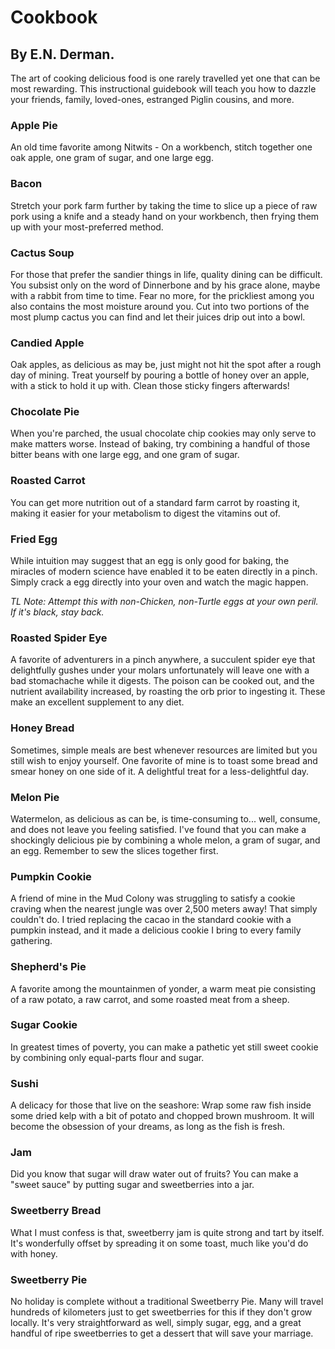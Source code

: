 # Cookbook
## By E.N. Derman.

The art of cooking delicious food is one rarely travelled yet one that can be most rewarding.
This instructional guidebook will teach you how to dazzle your friends, family, loved-ones, estranged Piglin cousins, and more.

### Apple Pie
An old time favorite among Nitwits - On a workbench, stitch together
one oak apple, one gram of sugar, and one large egg.

### Bacon
Stretch your pork farm further by taking the time to slice
up a piece of raw pork using a knife and a steady hand on your workbench,
then frying them up with your most-preferred method.

### Cactus Soup
For those that prefer the sandier things in life, quality dining can be difficult.
You subsist only on the word of Dinnerbone and by his grace alone, maybe with a rabbit from time to time.
Fear no more, for the prickliest among you also contains the most moisture around you.
Cut into two portions of the most plump cactus you can find and let their juices drip out into a bowl.

### Candied Apple
Oak apples, as delicious as may be, just might not hit the spot after a rough day of mining. Treat yourself by pouring a bottle of honey over an apple,
with a stick to hold it up with. Clean those sticky fingers afterwards!

### Chocolate Pie
When you're parched, the usual chocolate chip cookies may only serve to make matters worse.
Instead of baking, try combining a handful of those bitter beans with one large egg, and one gram of sugar.

### Roasted Carrot
You can get more nutrition out of a standard farm carrot by roasting it, making it easier for your metabolism to digest the vitamins out of.

### Fried Egg
While intuition may suggest that an egg is only good for baking, the miracles of modern science have enabled it to be eaten directly in a pinch.
Simply crack a egg directly into your oven and watch the magic happen.

*TL Note: Attempt this with non-Chicken, non-Turtle eggs at your own peril. If it's black, stay back.*

### Roasted Spider Eye
A favorite of adventurers in a pinch anywhere, a succulent spider eye that delightfully gushes under your molars unfortunately will
leave one with a bad stomachache while it digests. The poison can be cooked out, and the nutrient availability increased, by roasting
the orb prior to ingesting it. These make an excellent supplement to any diet.

### Honey Bread
Sometimes, simple meals are best whenever resources are limited but you still wish to enjoy yourself. One favorite of mine
is to toast some bread and smear honey on one side of it. A delightful treat for a less-delightful day.

### Melon Pie
Watermelon, as delicious as can be, is time-consuming to... well, consume, and does not leave you feeling satisfied.
I've found that you can make a shockingly delicious pie by combining a whole melon, a gram of sugar, and an egg. Remember to
sew the slices together first.

### Pumpkin Cookie
A friend of mine in the Mud Colony was struggling to satisfy a cookie craving when the nearest jungle was over 2,500 meters away! That simply
couldn't do. I tried replacing the cacao in the standard cookie with a pumpkin instead, and it made a delicious cookie I bring to every family gathering.

### Shepherd's Pie
A favorite among the mountainmen of yonder, a warm meat pie consisting of a raw potato, a raw carrot, and some roasted meat from a sheep.

### Sugar Cookie
In greatest times of poverty, you can make a pathetic yet still sweet cookie by combining only equal-parts flour and sugar.

### Sushi
A delicacy for those that live on the seashore: Wrap some raw fish inside some dried kelp with a bit of potato and chopped brown mushroom.
It will become the obsession of your dreams, as long as the fish is fresh.

### Jam
Did you know that sugar will draw water out of fruits? You can make a "sweet sauce" by putting sugar and sweetberries into a jar.

### Sweetberry Bread
What I must confess is that, sweetberry jam is quite strong and tart by itself. It's wonderfully offset by spreading it on some toast,
much like you'd do with honey.

### Sweetberry Pie
No holiday is complete without a traditional Sweetberry Pie. Many will travel hundreds of kilometers just to get sweetberries for this
if they don't grow locally. It's very straightforward as well, simply sugar, egg, and a great handful of ripe sweetberries to get a dessert
that will save your marriage.
